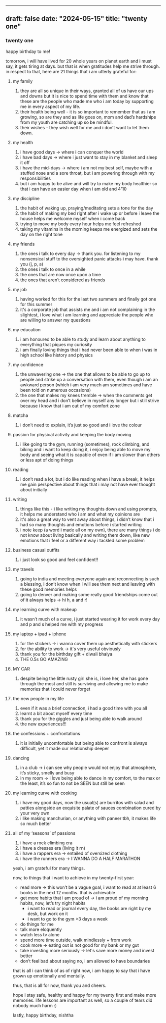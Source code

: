 
---
draft: false
date: "2024-05-15"
title: "twenty one"
---
### twenty one

happy birthday to me!

tomorrow, i will have lived for 20 whole years on planet earth and i must say, it gets tiring at days. but that is when gratitudes help me strive through.
in respect to that, here are 21 things that i am utterly grateful for: 

1. my family 
    1. they are all so unique in their ways, granted all of us have our ups and downs but it is nice to spend time with them and know that these are the people who made me who i am today by supporting me in every aspect of my life. 
    2. their health being well - it is so important to remember that as i am growing, so are they and as life goes on, mom and dad’s hardships from my youth are catching up so be mindful. 
    3. their wishes - they wish well for me and i don’t want to let them down. 
2. my health
    1. i have good days → where i can conquer the world 
    2. i have bad days → where i just want to stay in my blanket and sleep it off
    3. i have the mid-days → where i am not my best self, maybe with a stuffed nose and a sore throat, but i am powering through with my responsibilities 
    4. but i am happy to be alive and will try to make my body healthier so that i can have an easier day when i am old and 4'10 
3. my discipline
    1. the habit of waking up, praying/meditating sets a tone for the day 
    2. the habit of making my bed right after i wake up or before i leave the house helps me welcome myself when i come back
    3. trying to move my body every hour helps me feel refreshed 
    4. taking my vitamins in the morning keeps me energized and sets the day on the right tone
4. my friends
    1. the ones i talk to every day → thank you. for listening to my nonsensical stuff to the oversighted panic attacks i may have. thank you (j, p, a)
    2. the ones i talk to once in a while
    3. the ones that are now once upon a time
    4. the ones that aren’t considered as friends 
5. my job 
    1. having worked for this for the last two summers and finally got one for this summer
    2. it's a corporate job that assists me and i am not complaining in the slightest, i love what i am learning and appreciate the people who are willing to answer my questions
6. my education 
    1. i am honoured to be able to study and learn about anything to everything that piques my curiosity 
    2. i am finally loving things that i had never been able to when i was in high school like history and physics 
7. my confidence 
    1. the unwavering one → the one that allows to be able to go up to people and strike up a conversation with them, even though i am an awkward person (which i am very much am sometimes and have been told on numerous occasions)
    2. the one that makes my knees tremble → when the comments get over my head and i don’t believe in myself any longer but i still strive because i know that i am out of my comfort zone 
8. matcha
    1. i don’t need to explain, it’s just so good and i love the colour 
9. passion for physical activity and keeping the body moving 
    1. i like going to the gym, running (sometimes), rock climbing, and biking and i want to keep doing it, i enjoy being able to move my body and seeing what it is capable of even if i am slower than others or less apt of doing things 
10. reading
    1. i don’t read a lot, but i do like reading when i have a break, it helps me gain perspective about things that i may not have ever thought about initially 
11. writing
    1. things like this - i like writing my thoughts down and using prompts, it helps me understand who i am and what my opinions are 
    2. it's also a great way to vent away about things, i didn’t know that i had so many thoughts and emotions before i started writing
    3. i note keep (a word i made all on my own), there are many things i do not know about living basically and writing them down, like new emotions that i feel or a different way i tackled some problem 
12. business casual outfits
    1. i just look so good and feel confident!!
13. my travels 
    1. going to india and meeting everyone again and reconnecting is such a blessing, i don’t know when i will see them next and leaving with these good memories helps 
    2. going to denver and making some really good friendships come out of it always helps → hi h, a and r! 
14. my learning curve with makeup 
    1. it wasn’t much of a curve, i just started wearing it for work every day and p and s helped me with my progress
15. my laptop + ipad + iphone
    1. for the stickers → i wanna cover them up aesthetically with stickers
    2. for the ability to work → it's very useful obviously 
    3. thank you for the birthday gift + diwali bhaiya
    4. THE 0.5s GO AMAZING
16. MY CAR
    1. despite being the little rusty girl she is, i love her, she has gone through the most and still is surviving and allowing me to make memories that i could never forget
17. the new people in my life
    1. even if it was a brief connection, i had a good time with you all
    2. learnt a bit about myself every time
    3. thank you for the giggles and just being able to walk around
    4. the new experiences!!! 
18. the confessions + confrontations 
    1. it is initially uncomfortable but being able to confront is always difficult, yet it made our relationship deeper   
19. dancing 
    1. in a club → i can see why people would not enjoy that atmosphere, it’s sticky, smelly and busy
    2. in my room → i love being able to dance in my comfort, to the max or the least, it’s so fun to not be SEEN but still be seen 
20. my learning curve with cooking
    1. i have my good days, now the usual(s) are burritos with salad and patties alongside an exquisite palate of sauces combination cured by your very own
    2. i like making manchurian, or anything with paneer tbh, it makes life so much better
21. all of my ‘seasons’ of passions
    1. i have a rock climbing era
    2. i have a dresses era (living it rn)
    3. i have a rappers era → entailed of oversized clothing 
    4. i have the runners era → I WANNA DO A HALF MARATHON 
    
    yeah, i am grateful for many things. 
    
    now, to things that i want to achieve in my twenty-first year: 
    
    - read more → this won’t be a vague goal, i want to read at at least 6 books in the next 12 months. that is achievable
    - get more habits that i am proud of → i am proud of my morning habits, now, let’s try night habits
        - i want to read or journal every day, the books are right by my desk, but work on it
        - i want to go to the gym >3 days a week
    - do things for me
    - talk more eloquently
    - watch less tv alone
    - spend more time outside, walk mindlessly + from work
    - cook more → eating out is not good for my bank or my gut
    - take investing more seriously → let's save more money and invest better
    - don’t feel bad about saying no, i am allowed to have boundaries
    
    that is all i can think of as of right now, i am happy to say that i have grown up emotionally and mentally.
    
    thus, that is all for now, thank you and cheers.
    
    hope i stay safe, healthy and happy for my twenty first and make more memories. life lessons are important as well, so a couple of tears did nobody much harm :)
    
    lastly, happy birthday, nishtha
